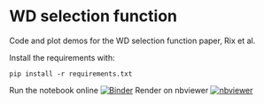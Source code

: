 # WD selection function

Code and plot demos for the WD selection function paper, Rix et al.

Install the requirements with:

    pip install -r requirements.txt
    
Run the notebook online [![Binder](https://mybinder.org/badge_logo.svg)](https://mybinder.org/v2/gh/gaia-unlimited/WD-selection-function/HEAD)
Render on nbviewer [![nbviewer](https://img.shields.io/badge/render%20on-nbviewer-orange.svg)](https://nbviewer.jupyter.org/github/gaia-unlimited/WD-selection-function/blob/main/notebooks/plots_for_SF_WD_LCF_paper.ipynb)

